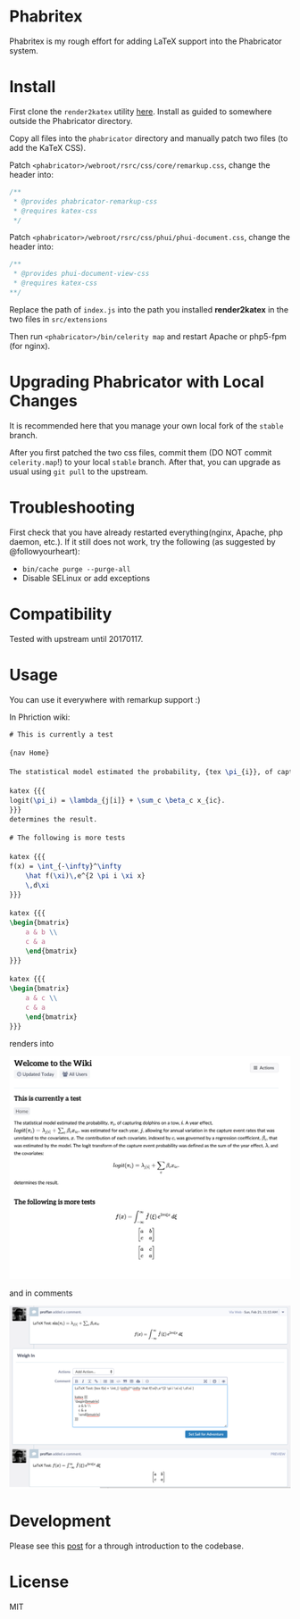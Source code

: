# Phabritex

Phabritex is my rough effort for adding LaTeX support into the Phabricator system.

# Install

First clone the `render2katex` utility [here](https://github.com/ProfFan/render2katex). Install as guided to somewhere outside the Phabricator directory.

Copy all files into the `phabricator` directory and manually patch two files (to add the KaTeX CSS).

Patch `<phabricator>/webroot/rsrc/css/core/remarkup.css`, change the header into:

```css
/**
 * @provides phabricator-remarkup-css
 * @requires katex-css
 */
```

Patch `<phabricator>/webroot/rsrc/css/phui/phui-document.css`, change the header into:

```css
/**
 * @provides phui-document-view-css
 * @requires katex-css
**/
```

Replace the path of `index.js` into the path you installed **render2katex** in the two files in `src/extensions`

Then run `<phabricator>/bin/celerity map` and restart Apache or php5-fpm (for nginx).

# Upgrading Phabricator with Local Changes

It is recommended here that you manage your own local fork of the `stable` branch.

After you first patched the two css files, commit them (DO NOT commit `celerity.map`!) to your local `stable` branch. After that, you can upgrade as usual using `git pull` to the upstream.

# Troubleshooting

First check that you have already restarted everything(nginx, Apache, php daemon, etc.). If it still does not work, try the following (as suggested by @followyourheart):

- `bin/cache purge --purge-all`
- Disable SELinux or add exceptions

# Compatibility

Tested with upstream until 20170117.

# Usage

You can use it everywhere with remarkup support :)

In Phriction wiki:

```latex
# This is currently a test

{nav Home}

The statistical model estimated the probability, {tex \pi_{i}}, of capturing dolphins on a tow, {tex i}. A year effect, {tex logit(\pi_i) = \lambda_{j[i]} + \sum_c \beta_c x_{ic}.} was estimated for each year, {tex j}, allowing for annual variation in the capture event rates that was unrelated to the covariates, {tex x}. The contribution of each covariate, indexed by {tex c}, was governed by a regression coefficient, {tex \beta_c}, that was estimated by the model. The logit transform of the capture event probability was defined as the sum of the year effect, {tex \lambda}, and the covariates:

katex {{{
logit(\pi_i) = \lambda_{j[i]} + \sum_c \beta_c x_{ic}.
}}}
determines the result.

# The following is more tests

katex {{{
f(x) = \int_{-\infty}^\infty
    \hat f(\xi)\,e^{2 \pi i \xi x}
    \,d\xi 
}}}

katex {{{
\begin{bmatrix}
    a & b \\
    c & a 
    \end{bmatrix}
}}}

katex {{{
\begin{bmatrix}
    a & c \\
    c & a 
    \end{bmatrix}
}}}
```

renders into 

![screenshot](https://raw.githubusercontent.com/ProfFan/phabritex/master/wiki-demo.png)

and in comments

![screenshot-comment](https://raw.githubusercontent.com/ProfFan/phabritex/master/comments-demo.png)

# Development

Please see this [post](https://blog.amayume.net/adding-latex-support-to-phabricator/) for a through introduction to the codebase.

# License

MIT
